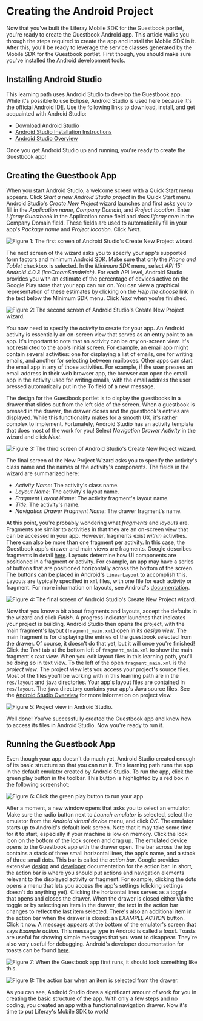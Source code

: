 # Creating the Android Project

Now that you've built the Liferay Mobile SDK for the Guestbook portlet, you're 
ready to create the Guestbook Android app. This article walks you through the 
steps required to create the app and install the Mobile SDK in it. After this, 
you'll be ready to leverage the service classes generated by the Mobile SDK for 
the Guestbook portlet. First though, you should make sure you've installed the 
Android development tools.

## Installing Android Studio

This learning path uses Android Studio to develop the Guestbook app. While it's 
possible to use Eclipse, Android Studio is used here because it's the official 
Android IDE. Use the following links to download, install, and get acquainted 
with Android Studio: 

- [Download Android Studio](http://developer.android.com/sdk/index.html)
- [Android Studio Installation Instructions](https://developer.android.com/sdk/installing/index.html?pkg=studio)
- [Android Studio Overview](http://developer.android.com/tools/studio/index.html)

Once you get Android Studio up and running, you're ready to create the Guestbook 
app!

## Creating the Guestbook App

When you start Android Studio, a welcome screen with a Quick Start menu appears. 
Click *Start a new Android Studio project* in the Quick Start menu. Android 
Studio's *Create New Project* wizard launches and first asks you to fill in the 
*Application name*, *Company Domain*, and *Project location*. Enter 
*Liferay Guestbook* in the Application name field and *docs.liferay.com* in the 
Company Domain field. These fields are used to automatically fill in your app's 
*Package name* and *Project location*. Click *Next*.

![Figure 1: The first screen of Android Studio's Create New Project wizard.](../../images/android-studio-new-project-01.png)

The next screen of the wizard asks you to specify your app's supported form 
factors and minimum Android SDK. Make sure that only the *Phone and Tablet* 
checkbox is selected. In the *Minimum SDK* menu, select 
*API 15: Android 4.0.3 (IceCreamSandwich)*. For each API level, Android Studio 
provides you with an estimate of the percentage of devices active on the Google 
Play store that your app can run on. You can view a graphical representation of 
these estimates by clicking on the *Help me choose* link in the text below the 
Minimum SDK menu. Click *Next* when you're finished.

![Figure 2: The second screen of Android Studio's Create New Project wizard.](../../images/android-studio-new-project-02.png)

You now need to specify the *activity* to create for your app. An Android 
activity is essentially an on-screen view that serves as an entry point to an 
app. It's important to note that an activity can be *any* on-screen view. It's 
not restricted to the app's initial screen. For example, an email app might 
contain several activities: one for displaying a list of emails, one for writing 
emails, and another for selecting between mailboxes. Other apps can start the 
email app in any of those activities. For example, if the user presses an email 
address in their web browser app, the browser can open the email app in the 
activity used for writing emails, with the email address the user pressed 
automatically put in the To field of a new message.

The design for the Guestbook portlet is to display the guestbooks in a drawer 
that slides out from the left side of the screen. When a guestbook is pressed in 
the drawer, the drawer closes and the guestbook's entries are displayed. While 
this functionality makes for a smooth UX, it's rather complex to implement. 
Fortunately, Android Studio has an activity template that does most of the work 
for you! Select *Navigation Drawer Activity* in the wizard and click *Next*.

![Figure 3: The third screen of Android Studio's Create New Project wizard.](../../images/android-studio-new-project-03.png)

The final screen of the New Project Wizard asks you to specify the activity's 
class name and the names of the activity's components. The fields in the wizard 
are summarized here:

- *Activity Name*: The activity's class name.
- *Layout Name*: The activity's layout name.
- *Fragment Layout Name*: The activity fragment's layout name.
- *Title*: The activity's name.
- *Navigation Drawer Fragment Name*: The drawer fragment's name.

At this point, you're probably wondering what *fragments* and *layouts* are. 
Fragments are similar to activities in that they are an on-screen view that can 
be accessed in your app. However, fragments exist *within* activities. There can 
also be more than one fragment per activity. In this case, the Guestbook app's 
drawer and main views are fragments. Google describes fragments in detail [here](http://developer.android.com/guide/components/fragments.html). 
Layouts determine how UI components are positioned in a fragment or activity. 
For example, an app may have a series of buttons that are positioned 
horizontally across the bottom of the screen. The buttons can be placed in 
Android's `LinearLayout` to accomplish this. Layouts are typically specified in 
`xml` files, with one file for each activity or fragment. For more information 
on layouts, see Android's [documentation](http://developer.android.com/guide/topics/ui/declaring-layout.html). 

![Figure 4: The final screen of Android Studio's Create New Project wizard.](../../images/android-studio-new-project-04.png)

Now that you know a bit about fragments and layouts, accept the defaults in the 
wizard and click *Finish*. A progress indicator launches that indicates your 
project is building. Android Studio then opens the project, with the main 
fragment's layout (`fragment_main.xml`) open in its *design view*. The main 
fragment is for displaying the entries of the guestbook selected from the 
drawer. Of course, it doesn't do that yet, but it will once you're finished! 
Click the *Text* tab at the bottom left of `fragment_main.xml` to show the main 
fragment's *text view*. When you edit layout files in this learning path, you'll 
be doing so in text view. To the left of the open `fragment_main.xml` is the 
*project view*. The project view lets you access your project's source files. 
Most of the files you'll be working with in this learning path are in the 
`res/layout` and `java` directories. Your app's layout files are contained in 
`res/layout`. The `java` directory contains your app's Java source files. See 
the [Android Studio Overview](http://developer.android.com/tools/studio/index.html) 
for more information on project view.

![Figure 5: Project view in Android Studio.](../../images/android-studio-project-view.png)

Well done! You've successfully created the Guestbook app and know how to access 
its files in Android Studio. Now you're ready to run it.

## Running the Guestbook App

Even though your app doesn't do much yet, Android Studio created enough of its 
basic structure so that you can run it. This learning path runs the app in the 
default emulator created by Android Studio. To run the app, click the green 
play button in the toolbar. This button is highlighted by a red box in the 
following screenshot:

![Figure 6: Click the green play button to run your app.](../../images/android-studio-run.png)

After a moment, a new window opens that asks you to select an emulator. Make 
sure the radio button next to *Launch emulator* is selected, select the emulator 
from the *Android virtual device* menu, and click *OK*. The emulator starts up 
to Android's default lock screen. Note that it may take some time for it to 
start, especially if your machine is low on memory. Click the lock icon on the 
bottom of the lock screen and drag up. The emulated device opens to the 
Guestbook app with the drawer open. The bar across the top contains a stack of 
three small horizontal lines, the app's name, and a stack of three small dots. 
This bar is called the *action bar*. Google provides extensive [design](http://developer.android.com/design/patterns/actionbar.html) 
and [developer](http://developer.android.com/guide/topics/ui/actionbar.html) 
documentation for the action bar. In short, the action bar is where you should 
put actions and navigation elements relevant to the displayed activity or 
fragment. For example, clicking the dots opens a menu that lets you access the 
app's settings (clicking settings doesn't do anything yet). Clicking the 
horizontal lines serves as a toggle that opens and closes the drawer. When the 
drawer is closed either via the toggle or by selecting an item in the drawer, 
the text in the action bar changes to reflect the last item selected. There's 
also an additional item in the action bar when the drawer is closed: an 
*EXAMPLE ACTION* button. Click it now. A message appears at the bottom of the 
emulator's screen that says *Example action*. This message type in Android is 
called a *toast*. Toasts are useful for showing simple messages that you want to 
disappear. They're also very useful for debugging. Android's developer 
documentation for toasts can be found [here](http://developer.android.com/guide/topics/ui/notifiers/toasts.html).

![Figure 7: When the Guestbook app first runs, it should look something like this.](../../images/android-guestbook-first-run.png)

![Figure 8: The action bar when an item is selected from the drawer.](../../images/android-guestbook-action-bar.png)

As you can see, Android Studio does a significant amount of work for you in 
creating the basic structure of the app. With only a few steps and no coding, 
you created an app with a functional navigation drawer. Now it's time to put 
Liferay's Mobile SDK to work!
